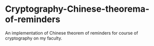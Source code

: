 # Cryptography-Chinese-theorema-of-reminders
An implementation of Chinese theorem of reminders for course of cryptography on my faculty. 
